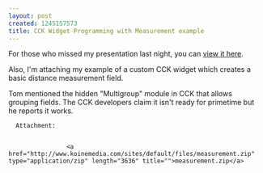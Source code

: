 ```yaml
--- 
layout: post
created: 1245157573
title: CCK Widget Programming with Measurement example
---
```

<p>For those who missed my presentation last night, you can <a href="http://docs.google.com/Presentation?id=dhhtdgbg_9fkjjxbdc" target="_blank">view it here</a>.</p>
<p>Also, I'm attaching my example of a custom CCK widget which creates a basic distance measurement field.</p>
<p>Tom mentioned the hidden "Multigroup" module in CCK that allows grouping fields.  The CCK developers claim it isn't ready for primetime but he reports it works.</p>

      Attachment: 
    
            
                    <a href="http://www.koinemedia.com/sites/default/files/measurement.zip" type="application/zip" length="3636" title="">measurement.zip</a>
